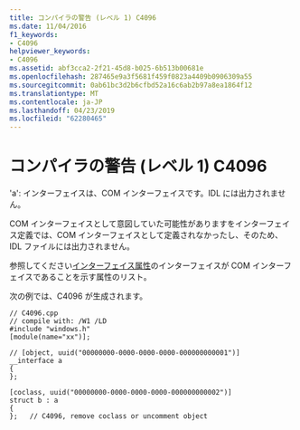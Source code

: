 ```yaml
---
title: コンパイラの警告 (レベル 1) C4096
ms.date: 11/04/2016
f1_keywords:
- C4096
helpviewer_keywords:
- C4096
ms.assetid: abf3cca2-2f21-45d8-b025-6b513b00681e
ms.openlocfilehash: 287465e9a3f5681f459f0823a4409b0906309a55
ms.sourcegitcommit: 0ab61bc3d2b6cfbd52a16c6ab2b97a8ea1864f12
ms.translationtype: MT
ms.contentlocale: ja-JP
ms.lasthandoff: 04/23/2019
ms.locfileid: "62280465"
---
```

# <a name="compiler-warning-level-1-c4096"></a>コンパイラの警告 (レベル 1) C4096

'a': インターフェイスは、COM インターフェイスです。IDL には出力されません。

COM インターフェイスとして意図していた可能性がありますをインターフェイス定義では、COM インターフェイスとして定義されなかったし、そのため、IDL ファイルには出力されません。

参照してください[インターフェイス属性](../../windows/attributes/interface-attributes.md)のインターフェイスが COM インターフェイスであることを示す属性のリスト。

次の例では、C4096 が生成されます。

```
// C4096.cpp
// compile with: /W1 /LD
#include "windows.h"
[module(name="xx")];

// [object, uuid("00000000-0000-0000-0000-000000000001")]
__interface a
{
};

[coclass, uuid("00000000-0000-0000-0000-000000000002")]
struct b : a
{
};   // C4096, remove coclass or uncomment object
```